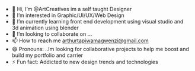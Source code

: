 - 👋 Hi, I’m @ArtCreatives im a self taught Designer
- 👀 I’m interested in Graphic/UI/UX/Web Design 
- 🌱 I’m currently learning front end development using visual studio and 3d animation using blender 
- 💞️ I’m looking to collaborate on ...
- 📫 How to reach me arthurtapiwamagwenzi@gmail.com
- 😄 Pronouns: ..Im looking for collaborative projects to help me boost and build my portfolio and carrier
- ⚡ Fun fact: Addicted to new design trends and technologies

<!---
ArtCreatives/ArtCreatives is a ✨ special ✨ repository because its `README.md` (this file) appears on your GitHub profile.
You can click the Preview link to take a look at your changes.
--->
